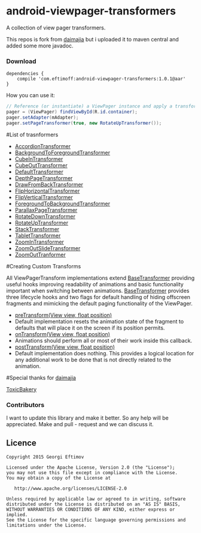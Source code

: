 android-viewpager-transformers
==============================

A collection of view pager transformers.

This repos is fork from [daimajia](https://github.com/daimajia/ViewPagerTransforms) but i uploaded it to maven central and added some more javadoc.

### Download  

	dependencies {
		compile 'com.eftimoff:android-viewpager-transformers:1.0.1@aar'
	}

How you can use it:

```java
// Reference (or instantiate) a ViewPager instance and apply a transformer
pager = (ViewPager) findViewById(R.id.container);
pager.setAdapter(mAdapter);
pager.setPageTransformer(true, new RotateUpTransformer());
```

#List of trasnformers

* [AccordionTransformer](https://github.com/geftimov/android-viewpager-transformers/wiki/AccordionTransformer)
* [BackgroundToForegroundTransformer](https://github.com/geftimov/android-viewpager-transformers/wiki/BackgroundToForegroundTransformer)
* [CubeInTransformer](https://github.com/geftimov/android-viewpager-transformers/wiki/CubeInTransformer)
* [CubeOutTransformer](https://github.com/geftimov/android-viewpager-transformers/wiki/CubeOutTransformer)
* [DefaultTransformer](https://github.com/geftimov/android-viewpager-transformers/wiki/DefaultTransformer)
* [DepthPageTransformer](https://github.com/geftimov/android-viewpager-transformers/wiki/DepthPageTransformer)
* [DrawFromBackTransformer](https://github.com/geftimov/android-viewpager-transformers/wiki/DrawFromBackTransformer)
* [FlipHorizontalTransformer](https://github.com/geftimov/android-viewpager-transformers/wiki/FlipHorizontalTransformer)
* [FlipVerticalTransformer](https://github.com/geftimov/android-viewpager-transformers/wiki/FlipVerticalTransformer)
* [ForegroundToBackgroundTransformer](https://github.com/geftimov/android-viewpager-transformers/wiki/ForegroundToBackgroundTransformer)
* [ParallaxPageTransformer](https://github.com/geftimov/android-viewpager-transformers/wiki/ParallaxPageTransformer)
* [RotateDownTransformer](https://github.com/geftimov/android-viewpager-transformers/wiki/RotateDownTransformer)
* [RotateUpTransformer](https://github.com/geftimov/android-viewpager-transformers/wiki/RotateUpTransformer)
* [StackTransformer](https://github.com/geftimov/android-viewpager-transformers/wiki/StackTransformer)
* [TabletTransformer](https://github.com/geftimov/android-viewpager-transformers/wiki/TabletTransformer)
* [ZoomInTransformer](https://github.com/geftimov/android-viewpager-transformers/wiki/ZoomInTransformer)
* [ZoomOutSlideTransformer](https://github.com/geftimov/android-viewpager-transformers/wiki/ZoomOutSlideTransformer)
* [ZoomOutTranformer](https://github.com/geftimov/android-viewpager-transformers/wiki/ZoomOutTranformer)





#Creating Custom Transforms

All ViewPagerTransform implementations extend [BaseTransformer](https://github.com/geftimov/android-viewpager-transformers/blob/master/library/src/main/java/com/eftimoff/viewpager/tranformators/BaseTransformer.java) providing useful hooks improving readability of animations and basic functionality important when switching between animations. [BaseTransformer](https://github.com/geftimov/android-viewpager-transformers/blob/master/library/src/main/java/com/eftimoff/viewpager/tranformators/BaseTransformer.java) provides three lifecycle hooks and two flags for default handling of hiding offscreen fragments and mimicking the default paging functionality of the ViewPager.

* [preTransform(View view, float position)](https://github.com/geftimov/android-viewpager-transformers/blob/master/library/src/main/java/com/eftimoff/viewpager/tranformators/BaseTransformer.java#L42)
 * Default implementation resets the animation state of the fragment to defaults that will place it on the screen if its position permits.
* [onTransform(View view, float position)](https://github.com/geftimov/android-viewpager-transformers/blob/master/library/src/main/java/com/eftimoff/viewpager/tranformators/BaseTransformer.java#L14)
 * Animations should perform all or most of their work inside this callback.
* [postTransform(View view, float position)](https://github.com/geftimov/android-viewpager-transformers/blob/master/library/src/main/java/com/eftimoff/viewpager/tranformators/BaseTransformer.java#L75)
 * Default implementation does nothing. This provides a logical location for any additional work to be done that is not directly related to the animation.

#Special thanks for
[daimajia](https://github.com/daimajia)

[ToxicBakery](https://github.com/ToxicBakery)

### Contributors

I want to update this library and make it better. So any help will be appreciated.
Make and pull - request and we can discuss it.

## Licence

    Copyright 2015 Georgi Eftimov

    Licensed under the Apache License, Version 2.0 (the "License");
    you may not use this file except in compliance with the License.
    You may obtain a copy of the License at

       http://www.apache.org/licenses/LICENSE-2.0

    Unless required by applicable law or agreed to in writing, software
    distributed under the License is distributed on an "AS IS" BASIS,
    WITHOUT WARRANTIES OR CONDITIONS OF ANY KIND, either express or implied.
    See the License for the specific language governing permissions and
    limitations under the License.
